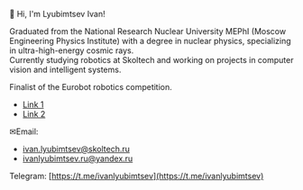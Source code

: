 👋 Hi, I'm Lyubimtsev Ivan!

Graduated from the National Research Nuclear University MEPhI (Moscow Engineering Physics Institute) with a degree in nuclear physics, specializing in ultra-high-energy cosmic rays.  
Currently studying robotics at Skoltech and working on projects in computer vision and intelligent systems. 

Finalist of the Eurobot robotics competition.  
- [Link 1](https://habr.com/ru/articles/836522/)  
- [Link 2](https://habr.com/ru/articles/839368/)  

✉Email:  
- ivan.lyubimtsev@skoltech.ru  
- ivanlyubimtsev.ru@yandex.ru

Telegram: [https://t.me/ivanlyubimtsev](https://t.me/ivanlyubimtsev)
